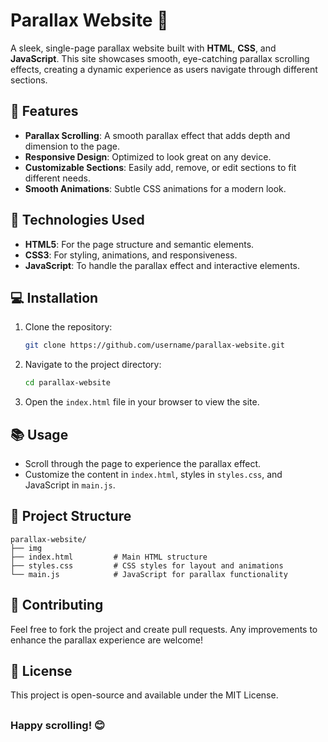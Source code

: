 
# Parallax Website 🌌

A sleek, single-page parallax website built with **HTML**, **CSS**, and **JavaScript**. This site showcases smooth, eye-catching parallax scrolling effects, creating a dynamic experience as users navigate through different sections.

## 🎉 Features

- **Parallax Scrolling**: A smooth parallax effect that adds depth and dimension to the page.
- **Responsive Design**: Optimized to look great on any device.
- **Customizable Sections**: Easily add, remove, or edit sections to fit different needs.
- **Smooth Animations**: Subtle CSS animations for a modern look.

## 🚀 Technologies Used

- **HTML5**: For the page structure and semantic elements.
- **CSS3**: For styling, animations, and responsiveness.
- **JavaScript**: To handle the parallax effect and interactive elements.

## 💻 Installation

1. Clone the repository:
   ```bash
   git clone https://github.com/username/parallax-website.git
   ```
2. Navigate to the project directory:
   ```bash
   cd parallax-website
   ```
3. Open the `index.html` file in your browser to view the site.

## 📚 Usage

- Scroll through the page to experience the parallax effect.
- Customize the content in `index.html`, styles in `styles.css`, and JavaScript in `main.js`.

## 📂 Project Structure

```plaintext
parallax-website/
├── img
├── index.html         # Main HTML structure
├── styles.css         # CSS styles for layout and animations
└── main.js            # JavaScript for parallax functionality
```

## 🤝 Contributing

Feel free to fork the project and create pull requests. Any improvements to enhance the parallax experience are welcome!

## 📄 License

This project is open-source and available under the MIT License.

##

### Happy scrolling! 😊
